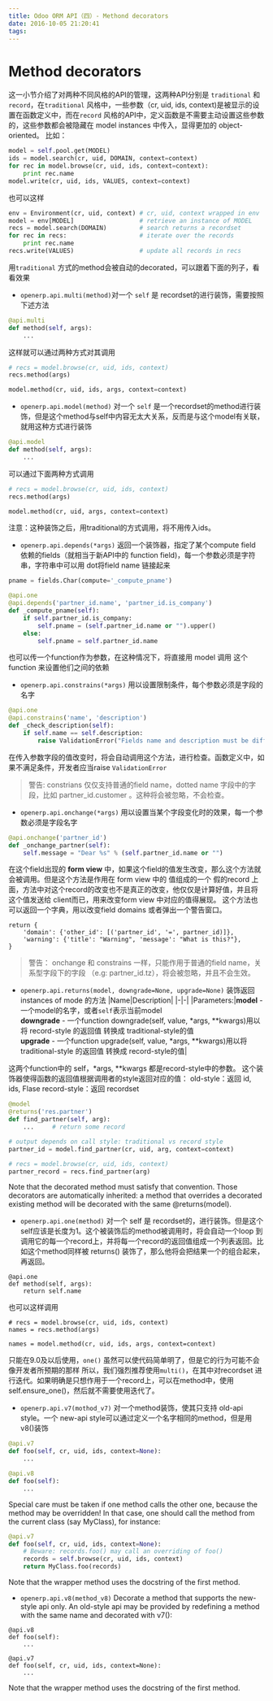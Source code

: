 ```yaml
---
title: Odoo ORM API（四）- Methond decorators
date: 2016-10-05 21:20:41
tags:
---
```


# Method decorators

这一小节介绍了对两种不同风格的API的管理，这两种API分别是 `traditional` 和 `record`，在`traditional` 风格中，一些参数（cr, uid, ids, context)是被显示的设置在函数定义中，而在`record` 风格的API中，定义函数是不需要主动设置这些参数的，这些参数都会被隐藏在 model instances 中传入，显得更加的 object-oriented。
比如：

```python
model = self.pool.get(MODEL)
ids = model.search(cr, uid, DOMAIN, context=context)
for rec in model.browse(cr, uid, ids, context=context):
    print rec.name
model.write(cr, uid, ids, VALUES, context=context)
```
也可以这样

```python
env = Environment(cr, uid, context) # cr, uid, context wrapped in env
model = env[MODEL]                  # retrieve an instance of MODEL
recs = model.search(DOMAIN)         # search returns a recordset
for rec in recs:                    # iterate over the records
    print rec.name
recs.write(VALUES)                  # update all records in recs
```

用`traditional` 方式的method会被自动的decorated，可以跟着下面的列子，看看效果

- `openerp.api.multi(method)`对一个 `self` 是 recordset的进行装饰，需要按照下述方法
 
```python
@api.multi
def method(self, args):
    ...
```
这样就可以通过两种方式对其调用

```python
# recs = model.browse(cr, uid, ids, context)
recs.method(args)

model.method(cr, uid, ids, args, context=context)
```

- `openerp.api.model(method)`
对一个 `self` 是一个recordset的method进行装饰，但是这个method与self中内容无太大关系，反而是与这个model有关联，就用这种方式进行装饰

```python
@api.model
def method(self, args):
    ...
```
可以通过下面两种方式调用
 

```python
# recs = model.browse(cr, uid, ids, context)
recs.method(args)

model.method(cr, uid, args, context=context)
```
注意：这种装饰之后，用traditional的方式调用，将不用传入ids。

- `openerp.api.depends(*args)`
返回一个装饰器，指定了某个compute field 依赖的fields（就相当于新API中的 function field)，每一个参数必须是字符串，字符串中可以用 dot将field name 链接起来

```python
pname = fields.Char(compute='_compute_pname')

@api.one
@api.depends('partner_id.name', 'partner_id.is_company')
def _compute_pname(self):
    if self.partner_id.is_company:
        self.pname = (self.partner_id.name or "").upper()
    else:
        self.pname = self.partner_id.name
```
也可以传一个function作为参数，在这种情况下，将直接用 model 调用 这个function 来设置他们之间的依赖

- `openerp.api.constrains(*args)`
用以设置限制条件，每个参数必须是字段的名字

```python
@api.one
@api.constrains('name', 'description')
def _check_description(self):
    if self.name == self.description:
        raise ValidationError("Fields name and description must be different")
```
在传入参数字段的值改变时，将会自动调用这个方法，进行检查。函数定义中，如果不满足条件，开发者应当raise `ValidationError`
> 警告:
> constrians 仅仅支持普通的field name，dotted name 字段中的字段，比如 partner_id.customer 。这种将会被忽略，不会检查。

- `openerp.api.onchange(*args)`
用以设置当某个字段变化时的效果，每一个参数必须是字段名字

```python
@api.onchange('partner_id')
def _onchange_partner(self):
    self.message = "Dear %s" % (self.partner_id.name or "")
```
在这个field出现的 **form view** 中，如果这个field的值发生改变，那么这个方法就会被调用。但是这个方法是作用在 form view 中的 值组成的一个 假的record 上面，方法中对这个record的改变也不是真正的改变，他仅仅是计算好值，并且将这个值发送给 client而已，用来改变form view 中对应的值得展现。
这个方法也可以返回一个字典，用以改变field domains 或者弹出一个警告窗口。

```
return {
    'domain': {'other_id': [('partner_id', '=', partner_id)]},
    'warning': {'title': "Warning", 'message': "What is this?"},
}
```

> 警告：
> onchange 和 constrains 一样，只能作用于普通的field name，关系型字段下的字段 （e.g: partner_id.tz），将会被忽略，并且不会生效。

- `openerp.api.returns(model, downgrade=None, upgrade=None)`
装饰返回 instances of mode 的方法
|Name|Description|
|-|-|
|Parameters:|**model** - 一个model的名字，或者`self`表示当前model<br/>**downgrade** - 一个function downgrade(self, value, *args, \*\*kwargs)用以将 record-style 的返回值 转换成 traditional-style的值<br/>**upgrade** - 一个function upgrade(self, value, *args, \*\*kwargs)用以将 traditional-style 的返回值 转换成 record-style的值|

这两个function中的 self，*args, \*\*kwargs 都是record-style中的参数。
这个装饰器使得函数的返回值根据调用者的style返回对应的值：
old-style：返回 id, ids, Flase
record-style：返回 recordset

```python
@model
@returns('res.partner')
def find_partner(self, arg):
    ...     # return some record

# output depends on call style: traditional vs record style
partner_id = model.find_partner(cr, uid, arg, context=context)

# recs = model.browse(cr, uid, ids, context)
partner_record = recs.find_partner(arg)
```
Note that the decorated method must satisfy that convention.
Those decorators are automatically inherited: a method that overrides a decorated existing method will be decorated with the same @returns(model).
 
- `openerp.api.one(method)`
对一个 self 是 recordset的，进行装饰。但是这个self应该是长度为1。这个被装饰后的method被调用时，将会自动一个loop 到调用它的每一个record上，并将每一个record的返回值组成一个列表返回。比如这个method同样被 returns() 装饰了，那么他将会把结果一个的组合起来，再返回。

```
@api.one
def method(self, args):
    return self.name
```
也可以这样调用 
```
# recs = model.browse(cr, uid, ids, context)
names = recs.method(args)

names = model.method(cr, uid, ids, args, context=context)
```
只能在9.0及以后使用，`one()` 虽然可以使代码简单明了，但是它的行为可能不会像开发者所预期的那样
所以，我们强烈推荐使用`multi()`，在其中对recordset 进行迭代。如果明确是只想作用于一个record上，可以在method中，使用 self.ensure_one()，然后就不需要使用迭代了。

- `openerp.api.v7(mothod_v7)`
对一个method装饰，使其只支持 old-api style。一个 new-api style可以通过定义一个名字相同的method，但是用 v8()装饰

```python
@api.v7
def foo(self, cr, uid, ids, context=None):
    ...

@api.v8
def foo(self):
    ...
```
Special care must be taken if one method calls the other one, because the method may be overridden! In that case, one should call the method from the current class (say MyClass), for instance:

```python
@api.v7
def foo(self, cr, uid, ids, context=None):
    # Beware: records.foo() may call an overriding of foo()
    records = self.browse(cr, uid, ids, context)
    return MyClass.foo(records)
```
Note that the wrapper method uses the docstring of the first method.

- `openerp.api.v8(method_v8)`
Decorate a method that supports the new-style api only. An old-style api may be provided by redefining a method with the same name and decorated with v7():

```
@api.v8
def foo(self):
    ...

@api.v7
def foo(self, cr, uid, ids, context=None):
    ...
```

Note that the wrapper method uses the docstring of the first method.

 
 
 
 

  
 
 
 
 
 

 
 
 

 
 
 

 
 
 
 
 
 
 
 

 

 
 
 
 
 
 